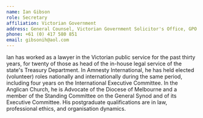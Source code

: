```yaml
---
name: Ian Gibson
role: Secretary
affiliation: Victorian Government
address: General Counsel, Victorian Government Solicitor's Office, GPO Box 1692, Melbourne VIC 3001  
phone: +61 (0) 417 580 851  
email: gibsonih@aol.com
---
```


Ian has worked as a lawyer in the Victorian public service for the past thirty years, for twenty of those as head of the in-house legal service of the state's Treasury Department. In Amnesty International, he has held elected (volunteer) roles nationally and internationally during the same period, including four years on the International Executive Committee. In the Anglican Church, he is Advocate of the Diocese of Melbourne and a member of the Standing Committee on the General Synod and of its Executive Committee. His postgraduate qualifications are in law, professional ethics, and organisation dynamics.
